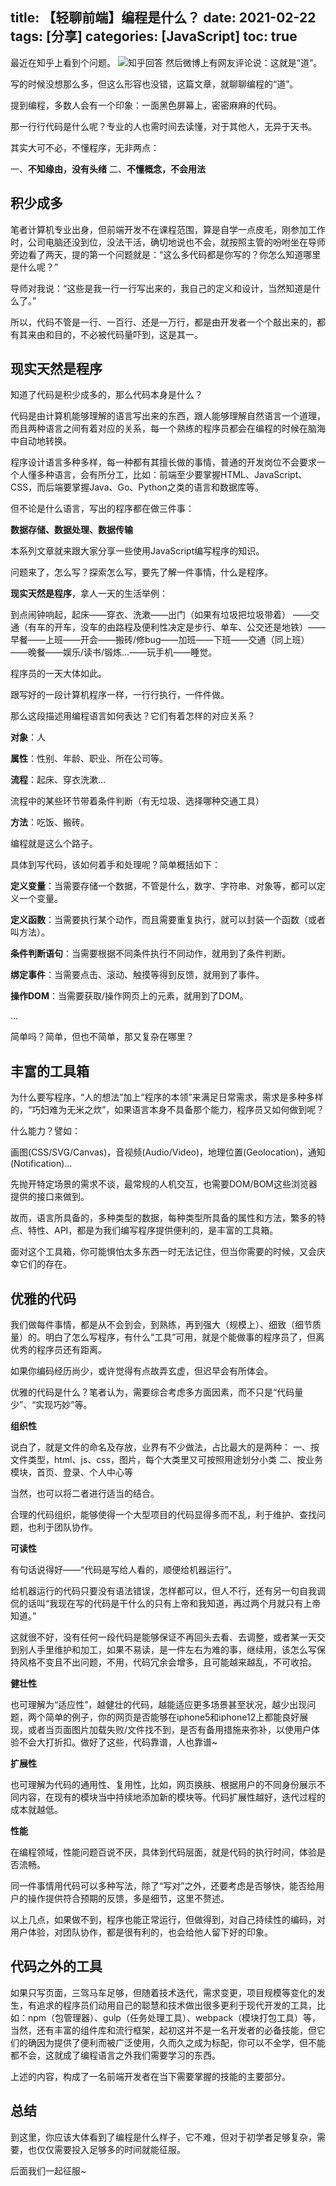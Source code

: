 title: 【轻聊前端】编程是什么？
date: 2021-02-22
tags: [分享]
categories: [JavaScript]
toc: true
---

最近在知乎上看到个问题。
![知乎回答](/img/what_is_coding/zhihu_question.png)
然后微博上有网友评论说：这就是“道”。

写的时候没想那么多，但这么形容也没错，这篇文章，就聊聊编程的“道”。

提到编程，多数人会有一个印象：一面黑色屏幕上，密密麻麻的代码。

那一行行代码是什么呢？专业的人也需时间去读懂，对于其他人，无异于天书。

其实大可不必，不懂程序，无非两点：

一、**不知缘由，没有头绪**
二、**不懂概念，不会用法**

## 积少成多

笔者计算机专业出身，但前端开发不在课程范围，算是自学一点皮毛，刚参加工作时，公司电脑还没到位，没法干活，确切地说也不会，就按照主管的吩咐坐在导师旁边看了两天，提的第一个问题就是：“这么多代码都是你写的？你怎么知道哪里是什么呢？”

导师对我说：“这些是我一行一行写出来的，我自己的定义和设计，当然知道是什么了。”

所以，代码不管是一行、一百行、还是一万行，都是由开发者一个个敲出来的，都有其来由和目的，不必被代码量吓到，这是其一。

## 现实天然是程序

知道了代码是积少成多的，那么代码本身是什么？

代码是由计算机能够理解的语言写出来的东西，跟人能够理解自然语言一个道理，而且两种语言之间有着对应的关系，每一个熟练的程序员都会在编程的时候在脑海中自动地转换。

程序设计语言多种多样，每一种都有其擅长做的事情，普通的开发岗位不会要求一个人懂多种语言，会有所分工，比如：前端至少要掌握HTML、JavaScript、CSS，而后端要掌握Java、Go、Python之类的语言和数据库等。

但不论是什么语言，写出的程序都在做三件事：

**数据存储、数据处理、数据传输**

本系列文章就来跟大家分享一些使用JavaScript编写程序的知识。

问题来了，怎么写？探索怎么写，要先了解一件事情，什么是程序。

**现实天然是程序**，拿人一天的生活举例：

到点闹钟响起，起床——穿衣、洗漱——出门（如果有垃圾把垃圾带着）
——交通（有车的开车，没车的由路程及便利性决定是步行、单车、公交还是地铁）——早餐——上班——开会——搬砖/修bug——加班——下班——交通（同上班）——晚餐——娱乐/读书/锻炼…——玩手机——睡觉。

程序员的一天大体如此。

跟写好的一段计算机程序一样，一行行执行，一件件做。

那么这段描述用编程语言如何表达？它们有着怎样的对应关系？

**对象**：人

**属性**：性别、年龄、职业、所在公司等。

**流程**：起床、穿衣洗漱…

流程中的某些环节带着条件判断（有无垃圾、选择哪种交通工具）

**方法**：吃饭、搬砖。

编程就是这么个路子。

具体到写代码，该如何着手和处理呢？简单概括如下：

**定义变量**：当需要存储一个数据，不管是什么，数字、字符串、对象等，都可以定义一个变量。

**定义函数**：当需要执行某个动作，而且需要重复执行，就可以封装一个函数（或者叫方法）。

**条件判断语句**：当需要根据不同条件执行不同动作，就用到了条件判断。

**绑定事件**：当需要点击、滚动、触摸等得到反馈，就用到了事件。

**操作DOM**：当需要获取/操作网页上的元素，就用到了DOM。

…

简单吗？简单，但也不简单，那又复杂在哪里？

## 丰富的工具箱

为什么要写程序，“人的想法”加上“程序的本领”来满足日常需求，需求是多种多样的，“巧妇难为无米之炊”，如果语言本身不具备那个能力，程序员又如何做到呢？

什么能力？譬如：

画图(CSS/SVG/Canvas)，音视频(Audio/Video)，地理位置(Geolocation)，通知(Notification)…

先抛开特定场景的需求不谈，最常规的人机交互，也需要DOM/BOM这些浏览器提供的接口来做到。

故而，语言所具备的，多种类型的数据，每种类型所具备的属性和方法，繁多的特点、特性、API，都是为我们编写程序提供便利的，是丰富的工具箱。

面对这个工具箱，你可能惧怕太多东西一时无法记住，但当你需要的时候，又会庆幸它们的存在。

## 优雅的代码

我们做每件事情，都是从不会到会，到熟练，再到强大（规模上）、细致（细节质量）的。明白了怎么写程序，有什么“工具”可用，就是个能做事的程序员了，但离优秀的程序员还有距离。

如果你编码经历尚少，或许觉得有点故弄玄虚，但迟早会有所体会。

优雅的代码是什么？笔者认为，需要综合考虑多方面因素，而不只是“代码量少”、“实现巧妙”等。

**组织性**

说白了，就是文件的命名及存放，业界有不少做法，占比最大的是两种：
一、按文件类型，html、js、css，图片，每个大类里又可按照用途划分小类
二、按业务模块，首页、登录、个人中心等

当然，也可以将二者进行适当的结合。

合理的代码组织，能够使得一个大型项目的代码显得多而不乱，利于维护、查找问题，也利于团队协作。

**可读性**

有句话说得好——“代码是写给人看的，顺便给机器运行”。

给机器运行的代码只要没有语法错误，怎样都可以，但人不行，还有另一句自我调侃的话叫“我现在写的代码是干什么的只有上帝和我知道，再过两个月就只有上帝知道。”

这就很不好，没有任何一段代码是能够保证不再回头去看、去调整，或者某一天交到别人手里维护和加工，如果不易读，是一件左右为难的事，继续用，该怎么写保持风格不变且不出问题，不用，代码冗余会增多，且可能越来越乱，不可收拾。

**健壮性**

也可理解为“适应性”，越健壮的代码，越能适应更多场景甚至状况，越少出现问题，两个简单的例子，你的网页是否能够在iphone5和iphone12上都能良好展现，或者当页面图片加载失败/文件找不到，是否有备用措施来弥补，以使用户体验不会大打折扣。做好了这些，代码靠谱，人也靠谱~

**扩展性**

也可理解为代码的通用性、复用性，比如，网页换肤、根据用户的不同身份展示不同内容，在现有的模块当中持续地添加新的模块等。代码扩展性越好，迭代过程的成本就越低。

**性能**

在编程领域，性能问题百说不厌，具体到代码层面，就是代码的执行时间，体验是否流畅。

同一件事情用代码可以多种写法，除了“写对”之外，还要考虑是否够快，能否给用户的操作提供符合预期的反馈，多是细节，这里不赘述。

以上几点，如果做不到，程序也能正常运行，但做得到，对自己持续性的编码，对用户体验，对团队协作，都是很有利的，也会给他人留下好的印象。

## 代码之外的工具

如果只写页面，三驾马车足够，但随着技术迭代，需求变更，项目规模等变化的发生，有追求的程序员们动用自己的聪慧和技术做出很多更利于现代开发的工具，比如：npm（包管理器）、gulp（任务处理工具）、webpack（模块打包工具）等，当然，还有丰富的组件库和流行框架，起初这并不是一名开发者的必备技能，但它们的确因为提供了便利而被广泛使用，久而久之成为标配，你可以不全学，但不能都不会，这就成了编程语言之外我们需要学习的东西。

上述的内容，构成了一名前端开发者在当下需要掌握的技能的主要部分。

## 总结

到这里，你应该大体看到了编程是什么样子，它不难，但对于初学者足够复杂，需要，也仅仅需要投入足够多的时间就能征服。

后面我们一起征服~





